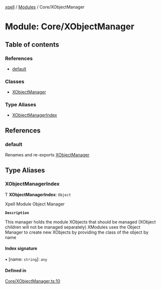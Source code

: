 [xpell](../README.md) / [Modules](../modules.md) / Core/XObjectManager

# Module: Core/XObjectManager

## Table of contents

### References

- [default](Core_XObjectManager.md#default)

### Classes

- [XObjectManager](../classes/Core_XObjectManager.XObjectManager.md)

### Type Aliases

- [XObjectManagerIndex](Core_XObjectManager.md#xobjectmanagerindex)

## References

### default

Renames and re-exports [XObjectManager](../classes/Core_XObjectManager.XObjectManager.md)

## Type Aliases

### XObjectManagerIndex

Ƭ **XObjectManagerIndex**: `Object`

Xpell Module Object Manager

**`Description`**

This manager holds the module XObjects that should be managed (XObject children will not be managed separately)
XModules uses the Object Manager to create new XObjects by providing the class of the object by name

#### Index signature

▪ [name: `string`]: `any`

#### Defined in

[Core/XObjectManager.ts:10](https://github.com/fridman-tamir/XPell/blob/be3d5a4/src/Core/XObjectManager.ts#L10)
